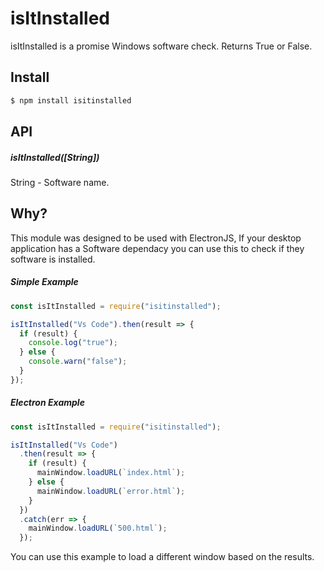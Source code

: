 # isItInstalled

isItInstalled is a promise Windows software check. Returns True or False.

## Install

```js
$ npm install isitinstalled
```

## API

##### isItInstalled([String])

String - Software name.

## Why?

This module was designed to be used with ElectronJS, If your desktop application has a Software dependacy you can use this to check if they software is installed.

##### Simple Example

```js
const isItInstalled = require("isitinstalled");

isItInstalled("Vs Code").then(result => {
  if (result) {
    console.log("true");
  } else {
    console.warn("false");
  }
});
```

##### Electron Example

```js
const isItInstalled = require("isitinstalled");

isItInstalled("Vs Code")
  .then(result => {
    if (result) {
      mainWindow.loadURL(`index.html`);
    } else {
      mainWindow.loadURL(`error.html`);
    }
  })
  .catch(err => {
    mainWindow.loadURL(`500.html`);
  });
```

You can use this example to load a different window based on the results.
